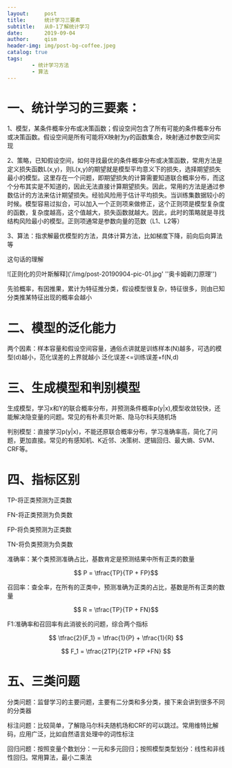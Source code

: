 ```yaml
---
layout:     post
title:      统计学习三要素
subtitle:   从0-1了解统计学习
date:       2019-09-04
author:     qism
header-img: img/post-bg-coffee.jpeg
catalog: true
tags:    
        - 统计学习方法
        - 算法
---
```


# 一、统计学习的三要素：

1、模型，某条件概率分布或决策函数；假设空间包含了所有可能的条件概率分布或决策函数。假设空间是所有可能将X映射为y的函数集合，映射通过参数空间实现

2、策略，已知假设空间，如何寻找最优的条件概率分布或决策函数，常用方法是定义损失函数L(x,y)，则L(x,y)的期望就是模型平均意义下的损失，选择期望损失最小的模型。这里存在一个问题，即期望损失的计算需要知道联合概率分布，而这个分布其实是不知道的，因此无法直接计算期望损失。因此，常用的方法是通过参数估计的方法来估计期望损失。经验风险用于估计平均损失。当训练集数据较小的时候。模型容易过拟合，可以加入一个正则项来做修正，这个正则项是模型复杂度的函数，复杂度越高，这个值越大，损失函数就越大。因此，此时的策略就是寻找结构风险最小的模型。正则项通常是参数向量的范数（L1、L2等）

3、算法：指求解最优模型的方法，具体计算方法，比如梯度下降，前向后向算法等

这句话的理解

![正则化的贝叶斯解释]('/img/post-20190904-pic-01.jpg' ''奥卡姆剃刀原理'')

先验概率，有因推果，累计为特征推分类，假设模型很复杂，特征很多，则由已知分类推某特征出现的概率会越小

# 二、模型的泛化能力

两个因素：样本容量和假设空间容量，通俗点讲就是训练样本(N)越多，可选的模型(d)越小，范化误差的上界就越小
泛化误差<=训练误差+f(N,d)

# 三、生成模型和判别模型

生成模型，学习x和Y的联合概率分布，并预测条件概率p(y|x),模型收敛较快，还能解决隐变量的问题。常见的有朴素贝叶斯、隐马尔科夫随机场

判别模型：直接学习p(y|x)，不能还原联合概率分布，学习准确率高，简化了问题，更加直接。常见的有感知机、K近邻、决策树、逻辑回归、最大熵、SVM、CRF等。

# 四、指标区别

TP-将正类预测为正类数

FN-将正类预测为负类数

FP-将负类预测为正类数

TN-将负类预测为负类数

准确率：某个类预测准确占比，基数肯定是预测结果中所有正类的数量

```math
    P = \tfrac{TP}{TP + FP}
```

召回率：查全率，在所有的正类中，预测准确为正类的占比，基数是所有正类的数量

```math
    R = \tfrac{TP}{TP + FN}
```

F1:准确率和召回率有此消彼长的问题，综合两个指标

```math
    \tfrac{2}{F_1} = \tfrac{1}{P} + \tfrac{1}{R} 
```

```math
    F_1 = \tfrac{2TP}{2TP +FP +FN} 
```

# 五、三类问题

分类问题：监督学习的主要问题，主要有二分类和多分类，接下来会讲到很多不同的分类器

标注问题：比较简单，了解隐马尔科夫随机场和CRF的可以跳过。常用维特比解码，应用广泛，比如自然语言处理中的词性标注

回归问题：按照变量个数划分：一元和多元回归；按照模型类型划分：线性和非线性回归。常用算法，最小二乘法
